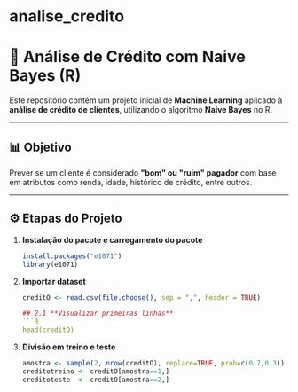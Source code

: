 # analise_credito

# 🏦 Análise de Crédito com Naive Bayes (R)

Este repositório contém um projeto inicial de **Machine Learning** aplicado à **análise de crédito de clientes**, utilizando o algoritmo **Naive Bayes** no R.

---

## 📊 Objetivo
Prever se um cliente é considerado **"bom" ou "ruim" pagador** com base em atributos como renda, idade, histórico de crédito, entre outros.

---

## ⚙️ Etapas do Projeto

1. **Instalação do pacote e carregamento do pacote**
   ```R
   install.packages("e1071")
   library(e1071)
   
2. **Importar dataset**
   ```R
   creditO <- read.csv(file.choose(), sep = ",", header = TRUE)
   
   ## 2.1 **Visualizar primeiras linhas**
   ```R
   head(creditO)

3. **Divisão em treino e teste**
   ```R
   amostra <- sample(2, nrow(creditO), replace=TRUE, prob=c(0.7,0.3))
   creditotreino <- creditO[amostra==1,]
   creditoteste  <- creditO[amostra==2,]

   
